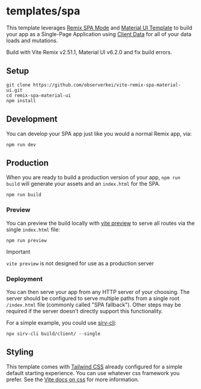 # templates/spa

This template leverages [Remix SPA Mode](https://remix.run/docs/en/main/guides/spa-mode) and [Material UI Template](https://github.com/mui/material-ui/tree/master/examples/material-ui-remix-ts) to build your app as a Single-Page Application using [Client Data](https://remix.run/docs/en/main/guides/client-data) for all of your data loads and mutations.   

Build with Vite Remix v2.51.1, Material UI v6.2.0 and fix build errors.  

## Setup

```shellscript
git clone https://github.com/observerkei/vite-remix-spa-material-ui.git
cd remix-spa-material-ui
npm install
```

## Development

You can develop your SPA app just like you would a normal Remix app, via:

```shellscript
npm run dev
```

## Production

When you are ready to build a production version of your app, `npm run build` will generate your assets and an `index.html` for the SPA.

```shellscript
npm run build
```

### Preview

You can preview the build locally with [vite preview](https://vitejs.dev/guide/cli#vite-preview) to serve all routes via the single `index.html` file:

```shellscript
npm run preview
```

> [!IMPORTANT]
>
> `vite preview` is not designed for use as a production server

### Deployment

You can then serve your app from any HTTP server of your choosing. The server should be configured to serve multiple paths from a single root `/index.html` file (commonly called "SPA fallback"). Other steps may be required if the server doesn't directly support this functionality.

For a simple example, you could use [sirv-cli](https://www.npmjs.com/package/sirv-cli):

```shellscript
npx sirv-cli build/client/ --single
```

## Styling

This template comes with [Tailwind CSS](https://tailwindcss.com/) already configured for a simple default starting experience. You can use whatever css framework you prefer. See the [Vite docs on css](https://vitejs.dev/guide/features.html#css) for more information.

